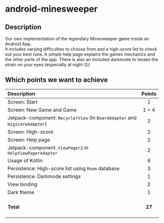 # android-minesweeper
## Description
Our own implementation of the legendary Minesweeper game inside an Android App. <br>
It includes varying difficulties to choose from and a high-score list to check out your best runs.
A simple help page explains the games mechanics and the other parts of the app.
There is also an included darkmode to lessen the strain on your eyes (especially at night 😉) 

## Which points we want to achieve

| Description                                                                 |   Points    |
|:----------------------------------------------------------------------------|:-----------:|
| Screen: Start                                                               |      1      |
| Screen: New Game and Game                                                   |    1 + 4    |
| Jetpack-component: `RecyclerView` (In `BoardAdapter` and `HigscoreAdapter`) |      2      |
| Screen: High-score                                                          |      2      |
| Screen: Help page                                                           |      2      |
| Jetpack-component: `ViewPager2` in `HelpViewPagerAdapter`                   |      2      |
| Usage of Kotlin                                                             |      6      |
| Persistence: High-score list using `Room` database                          |      3      |
| Persistence: Darkmode settings                                              |      1      |
| View binding                                                                |      2      |
| Dark theme                                                                  |      1      |
| <h4>Total</h4>                                                              | <h4>27</h4> |
